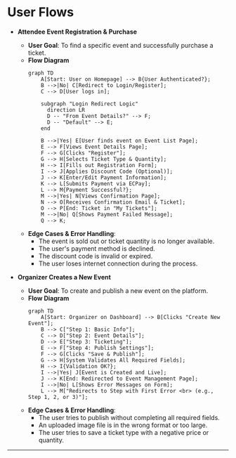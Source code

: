# User Flows

  * **Attendee Event Registration & Purchase**

      * **User Goal**: To find a specific event and successfully purchase a ticket.
      * **Flow Diagram**
        ```mermaid
        graph TD
            A[Start: User on Homepage] --> B{User Authenticated?};
            B -->|No| C[Redirect to Login/Register];
            C --> D[User logs in];
            
            subgraph "Login Redirect Logic"
              direction LR
              D -- "From Event Details?" --> F;
              D -- "Default" --> E;
            end

            B -->|Yes| E[User finds event on Event List Page];
            E --> F[Views Event Details Page];
            F --> G[Clicks "Register"];
            G --> H[Selects Ticket Type & Quantity];
            H --> I[Fills out Registration Form];
            I --> J[Applies Discount Code (Optional)];
            J --> K[Enter/Edit Payment Information];
            K --> L[Submits Payment via ECPay];
            L --> M{Payment Successful?};
            M -->|Yes| N[Views Confirmation Page];
            N --> O[Receives Confirmation Email & Ticket];
            O --> P[End: Ticket in "My Tickets"];
            M -->|No| Q[Shows Payment Failed Message];
            Q --> K;
        ```
      * **Edge Cases & Error Handling**:
          * The event is sold out or ticket quantity is no longer available.
          * The user's payment method is declined.
          * The discount code is invalid or expired.
          * The user loses internet connection during the process.

  * **Organizer Creates a New Event**

      * **User Goal**: To create and publish a new event on the platform.
      * **Flow Diagram**
        ```mermaid
        graph TD
            A[Start: Organizer on Dashboard] --> B[Clicks "Create New Event"];
            B --> C["Step 1: Basic Info"];
            C --> D["Step 2: Event Details"];
            D --> E["Step 3: Ticketing"];
            E --> F["Step 4: Publish Settings"];
            F --> G[Clicks "Save & Publish"];
            G --> H[System Validates All Required Fields];
            H --> I{Validation OK?};
            I -->|Yes| J[Event is Created and Live];
            J --> K[End: Redirected to Event Management Page];
            I -->|No| L[Shows Error Messages on Form];
            L --> M["Redirects to Step with First Error <br> (e.g., Step 1, 2, or 3)"];
        ```
      * **Edge Cases & Error Handling**:
          * The user tries to publish without completing all required fields.
          * An uploaded image file is in the wrong format or too large.
          * The user tries to save a ticket type with a negative price or quantity.

-----
